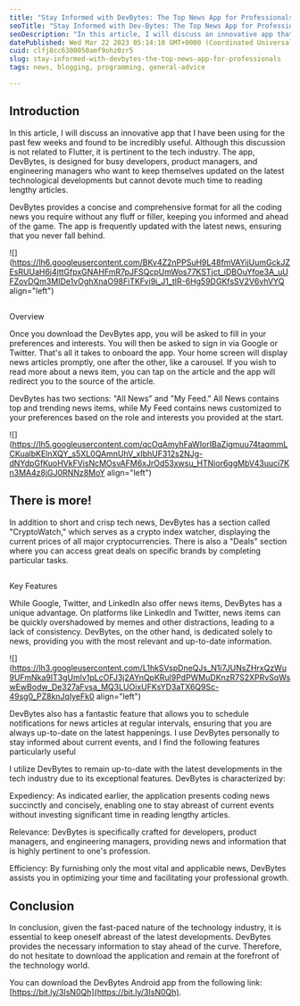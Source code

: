 ```yaml
---
title: "Stay Informed with DevBytes: The Top News App for Professionals"
seoTitle: "Stay Informed with Dev-Bytes: The Top News App for Professionals"
seoDescription: "In this article, I will discuss an innovative app that I have been using for the past few weeks and found to be incredibly useful. Although this discussion"
datePublished: Wed Mar 22 2023 05:14:10 GMT+0000 (Coordinated Universal Time)
cuid: clfj8cc6300050amf9ohz0zr5
slug: stay-informed-with-devbytes-the-top-news-app-for-professionals
tags: news, blogging, programming, general-advice

---
```


## Introduction

In this article, I will discuss an innovative app that I have been using for the past few weeks and found to be incredibly useful. Although this discussion is not related to Flutter, it is pertinent to the tech industry. The app, DevBytes, is designed for busy developers, product managers, and engineering managers who want to keep themselves updated on the latest technological developments but cannot devote much time to reading lengthy articles.

DevBytes provides a concise and comprehensive format for all the coding news you require without any fluff or filler, keeping you informed and ahead of the game. The app is frequently updated with the latest news, ensuring that you never fall behind.

![](https://lh6.googleusercontent.com/BKv4Z2nPPSuH9L48fmVAYijUumGckJZEsRUUaH6j4jttGfpxGNAHFmR7pJFSQcpUmWos77KSTjct_iDBOuYfoe3A_uUFZovDQm3MIDe1vOghXnaO98FiTKFvi9i_J1_tIR-6Hg59DGKfsSV2V6vhVYQ align="left")

##   
Overview

Once you download the DevBytes app, you will be asked to fill in your preferences and interests. You will then be asked to sign in via Google or Twitter. That's all it takes to onboard the app. Your home screen will display news articles promptly, one after the other, like a carousel. If you wish to read more about a news item, you can tap on the article and the app will redirect you to the source of the article.

DevBytes has two sections: "All News" and "My Feed." All News contains top and trending news items, while My Feed contains news customized to your preferences based on the role and interests you provided at the start.

![](https://lh5.googleusercontent.com/qcOqAmyhFaWIorIBaZigmuu74taqmmLCKualbKElnXQY_s5XL0QAmnUhV_xIbhUF312s2NJg-dNYdpGfKuoHVkFVisNcMOsvAFM6xJrOd53xwsu_HTNior6ggMbV43uuci7Kn3MA4z8jGJ0RNNz8MoY align="left")

## There is more!

In addition to short and crisp tech news, DevBytes has a section called "CryptoWatch," which serves as a crypto index watcher, displaying the current prices of all major cryptocurrencies. There is also a "Deals" section where you can access great deals on specific brands by completing particular tasks.

##   
Key Features

While Google, Twitter, and LinkedIn also offer news items, DevBytes has a unique advantage. On platforms like LinkedIn and Twitter, news items can be quickly overshadowed by memes and other distractions, leading to a lack of consistency. DevBytes, on the other hand, is dedicated solely to news, providing you with the most relevant and up-to-date information.

![](https://lh3.googleusercontent.com/L1hkSVspDneQJs_N1i7JUNsZHrxQzWu9UFmNka9IT3gUmlv1pLcOFJ3j2AYnQpKRul9PdPWMuDKnzR7S2XPRvSqWswEwBodw_De327aFvsa_MQ3LUOixUFKsYD3aTX6Q9Sc-49sg0_PZ8knJqIyeFk0 align="left")

DevBytes also has a fantastic feature that allows you to schedule notifications for news articles at regular intervals, ensuring that you are always up-to-date on the latest happenings. I use DevBytes personally to stay informed about current events, and I find the following features particularly useful

I utilize DevBytes to remain up-to-date with the latest developments in the tech industry due to its exceptional features. DevBytes is characterized by:

Expediency: As indicated earlier, the application presents coding news succinctly and concisely, enabling one to stay abreast of current events without investing significant time in reading lengthy articles.

Relevance: DevBytes is specifically crafted for developers, product managers, and engineering managers, providing news and information that is highly pertinent to one's profession.

Efficiency: By furnishing only the most vital and applicable news, DevBytes assists you in optimizing your time and facilitating your professional growth.

## Conclusion

In conclusion, given the fast-paced nature of the technology industry, it is essential to keep oneself abreast of the latest developments. DevBytes provides the necessary information to stay ahead of the curve. Therefore, do not hesitate to download the application and remain at the forefront of the technology world.

You can download the DevBytes Android app from the following link: [https://bit.ly/3IsN0Qh](https://bit.ly/3IsN0Qh).